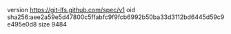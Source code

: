 version https://git-lfs.github.com/spec/v1
oid sha256:aee2a59e5d47800c5ffabfc9f9fcb6992b50ba33d3112bd6445d59c9e495e0d8
size 9484
